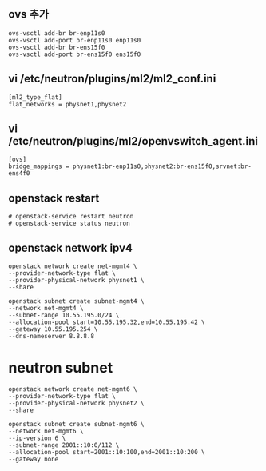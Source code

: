 ## ovs 추가
```
ovs-vsctl add-br br-enp11s0
ovs-vsctl add-port br-enp11s0 enp11s0
ovs-vsctl add-br br-ens15f0
ovs-vsctl add-port br-ens15f0 ens15f0
```

## vi /etc/neutron/plugins/ml2/ml2_conf.ini
```
[ml2_type_flat]
flat_networks = physnet1,physnet2
```

## vi /etc/neutron/plugins/ml2/openvswitch_agent.ini
```
[ovs]
bridge_mappings = physnet1:br-enp11s0,physnet2:br-ens15f0,srvnet:br-ens4f0
```

## openstack restart
```
# openstack-service restart neutron
# openstack-service status neutron
```

## openstack network ipv4
```
openstack network create net-mgmt4 \
--provider-network-type flat \
--provider-physical-network physnet1 \
--share 

openstack subnet create subnet-mgmt4 \
--network net-mgmt4 \
--subnet-range 10.55.195.0/24 \
--allocation-pool start=10.55.195.32,end=10.55.195.42 \
--gateway 10.55.195.254 \
--dns-nameserver 8.8.8.8
```

# neutron subnet
```
openstack network create net-mgmt6 \
--provider-network-type flat \
--provider-physical-network physnet2 \
--share 

openstack subnet create subnet-mgmt6 \
--network net-mgmt6 \
--ip-version 6 \
--subnet-range 2001::10:0/112 \
--allocation-pool start=2001::10:100,end=2001::10:200 \
--gateway none 
```
